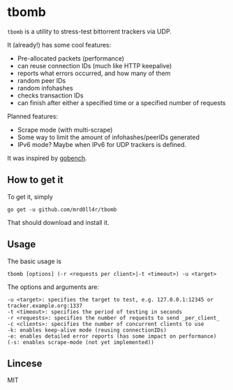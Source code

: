# tbomb

`tbomb` is a utility to stress-test bittorrent trackers via UDP.

It (already!) has some cool features:

- Pre-allocated packets (performance)
- can reuse connection IDs (much like HTTP keepalive)
- reports what errors occurred, and how many of them
- random peer IDs
- random infohashes
- checks transaction IDs
- can finish after either a specified time or a specified number of requests

Planned features:

- Scrape mode (with multi-scrape)
- Some way to limit the amount of infohashes/peerIDs generated
- IPv6 mode? Maybe when IPv6 for UDP trackers is defined.


It was inspired by [gobench](https://github.com/cmpxchg16/gobench).

## How to get it
To get it, simply

    go get -u github.com/mrd0ll4r/tbomb

That should download and install it.

## Usage
The basic usage is

    tbomb [options] (-r <requests per client>|-t <timeout>) -u <target>

The options and arguments are:

    -u <target>: specifies the target to test, e.g. 127.0.0.1:12345 or tracker.example.org:1337
    -t <timeout>: specifies the period of testing in seconds
    -r <requests>: specifies the number of requests to send _per_client_
    -c <clients>: specifies the number of concurrent clients to use
    -k: enables keep-alive mode (reusing connectionIDs)
    -e: enables detailed error reports (has some impact on performance)
    (-s: enables scrape-mode (not yet implemented))


## Lincese
MIT